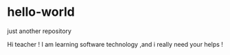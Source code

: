 # hello-world
just another repository
 
 Hi teacher !
 I am learning software technology ,and i really need your helps !
